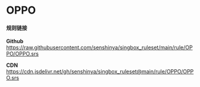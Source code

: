 # OPPO

#### 规则链接

**Github**
https://raw.githubusercontent.com/senshinya/singbox_ruleset/main/rule/OPPO/OPPO.srs

**CDN**
https://cdn.jsdelivr.net/gh/senshinya/singbox_ruleset@main/rule/OPPO/OPPO.srs